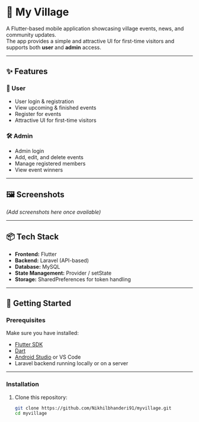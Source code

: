 # 🌾 My Village

A Flutter-based mobile application showcasing village events, news, and community updates.  
The app provides a simple and attractive UI for first-time visitors and supports both **user** and **admin** access.

---

## ✨ Features

### 👥 User
- User login & registration
- View upcoming & finished events
- Register for events
- Attractive UI for first-time visitors

### 🛠 Admin
- Admin login
- Add, edit, and delete events
- Manage registered members
- View event winners

---

## 🖼 Screenshots
*(Add screenshots here once available)*

---

## 📦 Tech Stack
- **Frontend:** Flutter
- **Backend:** Laravel (API-based)
- **Database:** MySQL
- **State Management:** Provider / setState
- **Storage:** SharedPreferences for token handling

---

## 🚀 Getting Started

### Prerequisites
Make sure you have installed:
- [Flutter SDK](https://flutter.dev/docs/get-started/install)
- [Dart](https://dart.dev/get-dart)
- [Android Studio](https://developer.android.com/studio) or VS Code
- Laravel backend running locally or on a server

---

### Installation
1. Clone this repository:
   ```bash
   git clone https://github.com/Nikhilbhanderi91/myvillage.git
   cd myvillage
